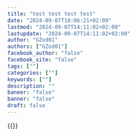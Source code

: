```yaml
---
title: "test test test test"
date: "2024-09-07T10:06:21+02:00"
lastmod: "2024-09-07T14:11:02+02:00"
lastupdate: "2024-09-07T14:11:02+02:00"
author: "GZod01"
authors: ["GZod01"]
facebook_author: "false"
facebook_site: "false"
tags: [""]
categories: [""]
keywords: [""]
description: ""
baneer: "false"
banner: "false"
draft: false
---
```

{{<youtube code=sHjTb3ARgUo >}}

